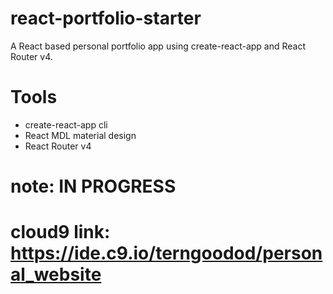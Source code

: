 
# react-portfolio-starter
A React based personal portfolio app using create-react-app and React Router v4.

# Tools
* create-react-app cli
* React MDL material design
* React Router v4

# note: IN PROGRESS

# cloud9 link: https://ide.c9.io/terngoodod/personal_website